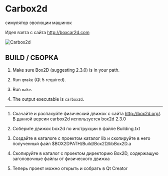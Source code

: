 # Carbox2d

симулятор эволюции машинок

Идея взята с сайта http://boxcar2d.com

![Carbox2d](https://raw.github.com/macrosoft/carbox2d/master/img/carbox2d.png)

## BUILD / СБОРКА

1. Make sure Box2D (suggesting 2.3.0) is in your path.

2. Run `qmake` (Qt 5 required).

3. Run `make`.

4. The output executable is `carbox2d`.

-------------

1. Скачайте и распакуйте физический движок с сайта http://box2d.org/. В данной версии carbox2d используется box2d 2.3.0

2. Соберите движок box2d по инструкции в файле Building.txt

3. Создайте в каталоге с проектом каталог lib и скопируйте в него полученный файл $BOX2DPATH/Build/Box2D/libBox2D.a

4. Скопируйте в каталог с проектом директорию Box2D, содержащую заголовочные файлы от физического движка

5. Теперь проект можно открыть и собрать в Qt Creator
